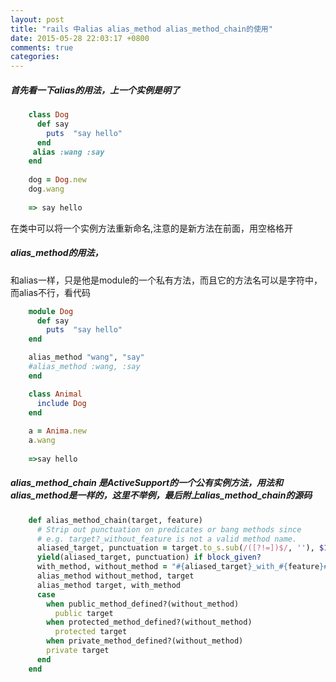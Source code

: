 ```yaml
---
layout: post
title: "rails 中alias alias_method alias_method_chain的使用"
date: 2015-05-28 22:03:17 +0800
comments: true
categories: 
---
```

##### 首先看一下alias的用法，上一个实例是明了
```ruby
    class Dog
      def say
  	    puts  "say hello"
      end
     alias :wang :say
    end
    
    dog = Dog.new
    dog.wang
   
    => say hello
```    

在类中可以将一个实例方法重新命名,注意的是新方法在前面，用空格格开

##### alias_method的用法，

和alias一样，只是他是module的一个私有方法，而且它的方法名可以是字符中，而alias不行，看代码
<!-- more -->

```ruby
    module Dog
      def say
  	    puts  "say hello"
    end

    alias_method "wang", "say"
    #alias_method :wang, :say
    end

    class Animal
	  include Dog
    end
    
    a = Anima.new
    a.wang
    
    =>say hello
```   

##### alias_method_chain 是ActiveSupport的一个公有实例方法，用法和alias_method是一样的，这里不举例，最后附上alias_method_chain的源码
```ruby    
    def alias_method_chain(target, feature)    
      # Strip out punctuation on predicates or bang methods since    
      # e.g. target?_without_feature is not a valid method name.    
      aliased_target, punctuation = target.to_s.sub(/([?!=])$/, ''), $1    
      yield(aliased_target, punctuation) if block_given?         
      with_method, without_method = "#{aliased_target}_with_#{feature}#{punctuation}", "#{aliased_target}_without_#{feature}#{punctuation}"    
      alias_method without_method, target    
      alias_method target, with_method          
      case    
        when public_method_defined?(without_method)    
          public target    
        when protected_method_defined?(without_method)    
          protected target    
        when private_method_defined?(without_method)    
        private target    
      end    
    end    
```    